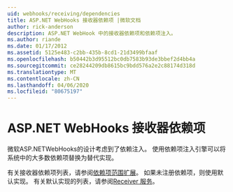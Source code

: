 ```yaml
---
uid: webhooks/receiving/dependencies
title: ASP.NET WebHooks 接收器依赖项 |微软文档
author: rick-anderson
description: ASP.NET WebHook 中的接收器依赖项和依赖项注入。
ms.author: riande
ms.date: 01/17/2012
ms.assetid: 5125e483-c2bb-435b-8cd1-21d3499bfaaf
ms.openlocfilehash: b50442b3d95512bc0db7583b93de3bbef2d4bb4a
ms.sourcegitcommit: ce28244209db8615bc9bdd576a2e2c88174d318d
ms.translationtype: MT
ms.contentlocale: zh-CN
ms.lasthandoff: 04/06/2020
ms.locfileid: "80675197"
---
```

# <a name="aspnet-webhooks-receiver-dependencies"></a>ASP.NET WebHooks 接收器依赖项

微软ASP.NETWebHooks的设计考虑到了依赖注入。 使用依赖项注入引擎可以将系统中的大多数依赖项替换为替代实现。

有关接收器依赖项列表，请参阅[依赖项范围扩展](https://github.com/aspnet/aspnetWebHooks/blob/master/src/Microsoft.AspNet.WebHooks.Receivers/Extensions/DependencyScopeExtensions.cs)。 如果未注册依赖项，则使用默认实现。 有关默认实现的列表，请参阅[Receiver 服务](https://github.com/aspnet/aspnetWebHooks/blob/master/src/Microsoft.AspNet.WebHooks.Receivers/Services/ReceiverServices.cs)。

